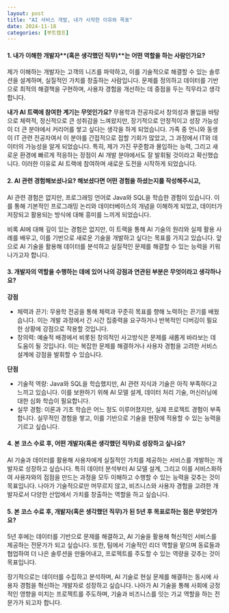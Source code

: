 ```yaml
---
layout: post
title: "AI 서비스 개발, 내가 시작한 이유와 목표"
date: 2024-11-18
categories: [부트캠프] 
---
```


#### 1. 내가 이해한 개발자**(혹은 생각했던 직무)**는 어떤 역할을 하는 사람인가요? 

제가 이해하는 개발자는 고객의 니즈를 파악하고, 이를 기술적으로 해결할 수 있는 솔루션을 설계하며, 실질적인 가치를 창출하는 사람입니다. 문제를 정의하고 데이터를 기반으로 최적의 해결책을 구현하며, 사용자 경험을 개선하는 데 중점을 두는 직무라고 생각합니다.

**내가 AI 트랙에 참여한 계기는 무엇인가요?**
무용학과 전공자로서 창의성과 몰입을 바탕으로 체력적, 정신적으로 큰 성취감을 느껴왔지만, 장기적으로 안정적이고 성장 가능성이 더 큰 분야에서 커리어를 쌓고 싶다는 생각을 하게 되었습니다. 가족 중 언니와 동생이 IT 관련 전공자여서 이 분야를 간접적으로 접할 기회가 많았고, 그 과정에서 IT와 데이터의 가능성을 알게 되었습니다. 특히, 제가 가진 꾸준함과 몰입하는 능력, 그리고 새로운 환경에 빠르게 적응하는 장점이 AI 개발 분야에서도 잘 발휘될 것이라고 확신했습니다. 이러한 이유로 AI 트랙에 참여하며 새로운 도전을 시작하게 되었습니다.

#### 2. AI 관련 경험해보셨나요? 해보셨다면 어떤 경험을 하셨는지를 작성해주시고,
AI 관련 경험은 없지만, 프로그래밍 언어로 Java와 SQL을 학습한 경험이 있습니다. 이를 통해 기본적인 프로그래밍 논리와 데이터베이스의 개념을 이해하게 되었고, 데이터가 저장되고 활용되는 방식에 대해 흥미를 느끼게 되었습니다.

비록 AI에 대해 깊이 있는 경험은 없지만, 이 트랙을 통해 AI 기술의 원리와 실제 활용 사례를 배우고, 이를 기반으로 새로운 기술을 개발하고 싶다는 목표를 가지고 있습니다. 앞으로 AI 기술을 활용해 데이터를 분석하고 실질적인 문제를 해결할 수 있는 능력을 키워나가고자 합니다.

#### 3. **개발자의 역할을 수행하는 데에 있어 나의 강점과 연관된 부분은 무엇이라고 생각하나요?** 
**강점**
- 체력과 끈기: 무용학 전공을 통해 체력과 꾸준히 목표를 향해 노력하는 끈기를 배웠습니다. 이는 개발 과정에서 긴 시간 집중력을 요구하거나 반복적인 디버깅이 필요한 상황에 강점으로 작용할 것입니다.
- 창의력: 예술적 배경에서 비롯된 창의적인 사고방식은 문제를 새롭게 바라보는 데 도움이 될 것입니다. 이는 복잡한 문제를 해결하거나 사용자 경험을 고려한 서비스 설계에 강점을 발휘할 수 있습니다.

**단점**
- 기술적 역량: Java와 SQL을 학습했지만, AI 관련 지식과 기술은 아직 부족하다고 느끼고 있습니다. 이를 보완하기 위해 AI 모델 설계, 데이터 처리 기술, 머신러닝에 대한 심화 학습이 필요합니다.
- 실무 경험: 이론과 기초 학습은 어느 정도 이루어졌지만, 실제 프로젝트 경험이 부족합니다. 실무적인 경험을 쌓고, 이를 기반으로 기술을 현장에 적용할 수 있는 능력을 기르고 싶습니다.
    
#### 4. **본 코스 수료 후, 어떤 개발자(혹은 생각했던 직무)로 성장하고 싶나요?**
AI 기술과 데이터를 활용해 사용자에게 실질적인 가치를 제공하는 서비스를 개발하는 개발자로 성장하고 싶습니다. 특히 데이터 분석부터 AI 모델 설계, 그리고 이를 서비스화하여 사용자와의 접점을 만드는 과정을 모두 이해하고 수행할 수 있는 능력을 갖추는 것이 목표입니다. 나아가 기술적으로만 머무르지 않고, 비즈니스와 사용자 경험을 고려한 개발자로서 다양한 산업에서 가치를 창출하는 역할을 하고 싶습니다.

#### 5. **본 코스 수료 후, 개발자(혹은 생각했던 직무)가 된 5년 후 목표로하는 점은 무엇인가요?**
5년 후에는 데이터를 기반으로 문제를 해결하고, AI 기술을 활용해 혁신적인 서비스를 제공하는 전문가가 되고 싶습니다. 또한, 팀에서 기술적인 리더 역할을 맡으며 동료들과 협업하여 더 나은 솔루션을 만들어내고, 프로젝트를 주도할 수 있는 역량을 갖추는 것이 목표입니다.

장기적으로는 데이터를 수집하고 분석하며, AI 기술로 현실 문제를 해결하는 동시에 사용자 경험을 혁신하는 개발자로 성장하고 싶습니다. 나아가 AI 기술을 통해 사회에 긍정적인 영향을 미치는 프로젝트를 주도하며, 기술과 비즈니스를 잇는 가교 역할을 하는 전문가가 되고자 합니다.
